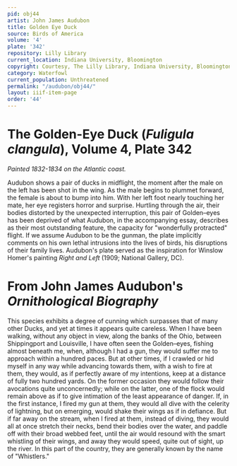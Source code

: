 ```yaml
---
pid: obj44
artist: John James Audubon
title: Golden Eye Duck
source: Birds of America
volume: '4'
plate: '342'
repository: Lilly Library
current_location: Indiana University, Bloomington
copyright: Courtesy, The Lilly Library, Indiana University, Bloomington, Indiana
category: Waterfowl
current_population: Unthreatened
permalink: "/audubon/obj44/"
layout: iiif-item-page
order: '44'
---
```


# The Golden-Eye Duck (_Fuligula clangula_), Volume 4, Plate 342

_Painted 1832-1834 on the Atlantic coast._

Audubon shows a pair of ducks in midflight, the moment after the male on the left has been shot in the wing. As the male begins to plummet forward, the female is about to bump into him. With her left foot nearly touching her mate, her eye registers horror and surprise. Hurtling through the air, their bodies distorted by the unexpected interruption, this pair of Golden–eyes has been deprived of what Audubon, in the accompanying essay, describes as their most outstanding feature, the capacity for "wonderfully protracted" flight. If we assume Audubon to be the gunman, the plate implicitly comments on his own lethal intrusions into the lives of birds, his disruptions of their family lives. Audubon's plate served as the inspiration for Winslow Homer's painting _Right and Left_ (1909; National Gallery, DC).

# From John James Audubon's _Ornithological Biography_

This species exhibits a degree of cunning which surpasses that of many other Ducks, and yet at times it appears quite careless. When I have been walking, without any object in view, along the banks of the Ohio, between Shippingport and Louisville, I have often seen the Golden–eyes, fishing almost beneath me, when, although I had a gun, they would suffer me to approach within a hundred paces. But at other times, if I crawled or hid myself in any way while advancing towards them, with a wish to fire at them, they would, as if perfectly aware of my intentions, keep at a distance of fully two hundred yards. On the former occasion they would follow their avocations quite unconcernedly; while on the latter, one of the flock would remain above as if to give intimation of the least appearance of danger. If, in the first instance, I fired my gun at them, they would all dive with the celerity of lightning, but on emerging, would shake their wings as if in defiance. But if far away on the stream, when I fired at them, instead of diving, they would all at once stretch their necks, bend their bodies over the water, and paddle off with their broad webbed feet, until the air would resound with the smart whistling of their wings, and away they would speed, quite out of sight, up the river. In this part of the country, they are generally known by the name of "Whistlers."
